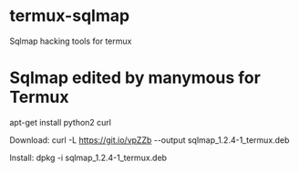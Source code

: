 # termux-sqlmap
Sqlmap hacking tools for termux

# Sqlmap edited by manymous for Termux
apt-get install python2 curl

Download: curl -L https://git.io/vpZZb --output sqlmap_1.2.4-1_termux.deb

Install: dpkg -i sqlmap_1.2.4-1_termux.deb
